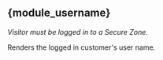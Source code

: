 ## {module_username}

*Visitor must be logged in to a Secure Zone.*

Renders the logged in customer's user name.
